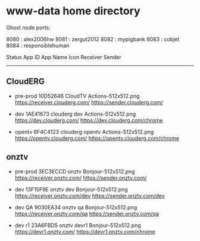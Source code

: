 www-data home directory
========================

Ghost node ports:

8080 : alex2006hw
8081 : zergut2012
8082 : mypigbank
8083 : cobjet
8084 : responsiblehuman




Status		App ID		App Name	Icon			Receiver			Sender
------		------		--------	----			--------			------

CloudERG
--------
* pre-prod	10D52646	CloudTV		Actions-512x512.png	https://receiver.clouderg.com/	https://sender.clouderg.com/

* dev		1AE41673	clouderg dev	Actions-512x512.png	https://dev.clouderg.com/	https://dev.clouderg.com/chrome

* opentv	6F4C4123	clouderg opentv	Actions-512x512.png	https://opentv.clouderg.com/	https://opentv.clouderg.com/chrome
					
					
					
onztv					
-----
* pre-prod	3EC3ECCD	onztv		Bonjour-512x512.png	https://receiver.onztv.com/	https://sender.onztv.com/

* dev		13F15F9E	onztv dev	Bonjour-512x512.png	https://receiver.onztv.com/dev	https://sender.onztv.com/dev

* dev QA	9030EA34	onztv qa	Bonjour-512x512.png	https://receiver.onztv.com/qa	https://sender.onztv.com/qa

* dev r1	23A6FBD5	onztv devr1	Bonjour-512x512.png	https://devr1.onztv.com/	https://devr1.onztv.com/chrome

